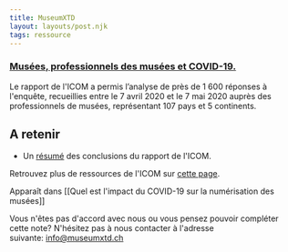 ```yaml
---
title: MuseumXTD
layout: layouts/post.njk
tags: ressource
---
```

### [Musées, professionnels des musées et COVID-19.](https://icom.museum/wp-content/uploads/2020/05/Rapport-musées-et-COVID-19-1.pdf)

Le rapport de l'ICOM a permis l’analyse de près de 1 600 réponses à l'enquête, recueillies entre le 7 avril 2020 et le 7 mai 2020 auprès des professionnels de musées, représentant 107 pays et 5 continents. 

## A retenir
- Un [résumé](https://icom.museum/fr/covid-19/enquetes-et-donnees/survey-museums-and-museum-professionals/) des conclusions du rapport de l'ICOM. 
  
Retrouvez plus de ressources de l'ICOM sur [cette page](https://icom.museum/fr/ressources/). 


Apparaît dans [[Quel est l'impact du COVID-19 sur la numérisation des musées]]

Vous n'êtes pas d'accord avec nous ou vous pensez pouvoir compléter cette note? N'hésitez pas à nous contacter à l'adresse suivante: [info@museumxtd.ch](mailto:info@museumxtd.ch)